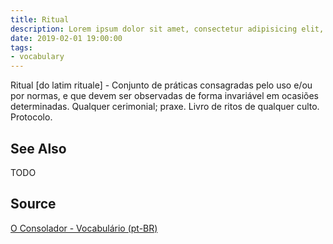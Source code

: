 ```yaml
---
title: Ritual
description: Lorem ipsum dolor sit amet, consectetur adipisicing elit, sed do eiusmod tempor incididunt ut labore et dolore magna aliqua.  TODO
date: 2019-02-01 19:00:00
tags:
- vocabulary
---
```


Ritual [do latim rituale] - Conjunto de práticas consagradas pelo uso e/ou por normas, e que devem ser observadas de forma invariável em ocasiões determinadas. Qualquer cerimonial; praxe. Livro de ritos de qualquer culto. Protocolo.

## See Also
TODO

## Source
[O Consolador - Vocabulário (pt-BR)](http://www.oconsolador.com.br/linkfixo/vocabulario/principal.html)
